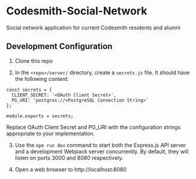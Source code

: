 # Codesmith-Social-Network
Social network application for current Codesmith residents and alumni


## Development Configuration

1. Clone this repo

2. In the `<repo>/server/` directory, create a `secrets.js` file. It should have the following content:
```
const secrets = { 
  CLIENT_SECRET: '<OAuth Client Secret>', 
  PG_URI: 'postgres://<PostgreSQL Connection String>'
};

module.exports = secrets;
```
Replace OAuth Client Secret and PG_URI with the configuration strings appropriate to your implementation.

3. Use the `npm run dev` command to start both the Express.js API server and a development Webpack server concurrently. By default, they will listen on ports 3000 and 8080 respectively.

4. Open a web browser to http://localhost:8080


